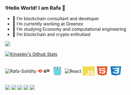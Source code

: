 ### !Hello World! I am Rafa 👋

- 🔭 I’m blockchain consultant and developer
- 🌱 I’m currently working at Greenex
- 👯 I’m studying Economy and computational engineering
- 🤔 I’m blockchain and crypto enthutiast

<div>
  <a href="https://beacons.ai/RafaCypherpunk">
  <img height="180em" src="https://github-readme-stats.vercel.app/api?username=RafaCypherpunk&show_icons=true&theme=outrun&include_all_commits=true&count_private=true"/>
  
</div>

[![Kingsley's Github Stats](https://github-readme-stats.vercel.app/api/top-langs?username=RafaCypherpunk&show_icons=true&theme=outrun&include_all_commits=true&count_private=true)](https://github.com/RafaCypherpunk)

  
  <div style="display: inline_block"><br>
  <img align="center" alt="Rafa-Solidity" height="30" width="40" src="https://www.logo.wine/a/logo/Solidity/Solidity-Logo.wine.svg">
  <img align="center" alt="Rafa-Git" height="30" width="40" src="https://raw.githubusercontent.com/devicons/devicon/00f02ef57fb7601fd1ddcc2fe6fe670fef3ae3e4/icons/git/git-original-wordmark.svg">
  <img align="center" alt="Rafa-Go" height="30" width="40" src="https://raw.githubusercontent.com/devicons/devicon/00f02ef57fb7601fd1ddcc2fe6fe670fef3ae3e4/icons/go/go-original.svg">
  <img align="center" alt="React" height="30" width="40" src="https://jonmircha.com/img/category/react.svg">
  <img align="center" alt="Rafa-Js" height="30" width="40" src="https://raw.githubusercontent.com/devicons/devicon/master/icons/javascript/javascript-plain.svg">
  <img align="center" alt="Rafa-HTML" height="30" width="40" src="https://raw.githubusercontent.com/devicons/devicon/master/icons/html5/html5-original.svg">
  <img align="center" alt="Rafa-CSS" height="30" width="40" src="https://raw.githubusercontent.com/devicons/devicon/master/icons/css3/css3-original.svg">
</div>
  
  ##
 
<div> 
<a href="https://www.linkedin.com/in/rafael-fuentes-b4809120a/" target="_blank"><img src="https://img.shields.io/badge/-LinkedIn-%230077B5?style=for-the-badge&logo=linkedin&logoColor=white" target="_blank"></a>
<a href="https://rafafuentesrangel.medium.com/"><img src="https://img.shields.io/badge/-Medium-%23333?style=for-the-badge&logo=medium&logoColor=white" target="_blank"></a>
<a href="https://discord.gg/G9GPg5SA75" target="_blank"><img src="https://img.shields.io/badge/Discord-7289DA?style=for-the-badge&logo=discord&logoColor=white" target="_blank"></a>
<a href="https://twitter.com/Rafael41603219"><img src="https://img.shields.io/badge/Twitter-1DA1F2?style=for-the-badge&logo=twitter&logoColor=white"></a>
<a href="hhttps://open.spotify.com/user/m152exg65lkua7hcljzydk373"><img src="https://img.shields.io/badge/Spotify-1ED760?&style=for-the-badge&logo=spotify&logoColor=white"></a>


